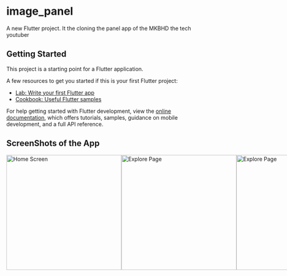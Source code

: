 # image_panel

A new Flutter project.
It the cloning the panel app of the MKBHD the tech youtuber

## Getting Started

This project is a starting point for a Flutter application.

A few resources to get you started if this is your first Flutter project:

- [Lab: Write your first Flutter app](https://docs.flutter.dev/get-started/codelab)
- [Cookbook: Useful Flutter samples](https://docs.flutter.dev/cookbook)

For help getting started with Flutter development, view the
[online documentation](https://docs.flutter.dev/), which offers tutorials,
samples, guidance on mobile development, and a full API reference.

## ScreenShots of the App
<!-- ![Home Screen](assests/image.png)

![Explore page](assests/image2.png)

![Explore page](assests/image.png) -->

<div style="display: flex; justify-content: space-around; align-items: center;">
  <img src="assets/image.png" alt="Home Screen" width="300">
  <img src="assets/image2.png" alt="Explore Page" width="300">
  <img src="assets/image.png" alt="Explore Page" width="300">
</div>
